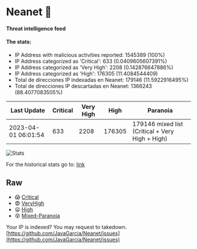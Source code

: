 # Neanet :hocho:
#### Threat intelligence feed
#### The stats:

- IP Address with malicious activities reported: 1545389 (100%)
- IP Address categorized as 'Critical':  633 (0.0409605607391%)
- IP Address categorized as 'Very High':  2208 (0.142876647886%)
- IP Address categorized as 'High':  176305 (11.4084544409)
- Total de direcciones IP indexadas en Neanet:  179146 (11.5922916495%)
- Total de direcciones IP descartadas en Neanet:  1366243 (88.4077083505%)

| Last Update | Critical | Very High | High | Paranoia |
| --- | --- | --- | --- | --- |
| 2023-04-01 06:01:54 | 633 | 2208 | 176305 | 179146 mixed list (Critical + Very High + High)|

![Stats](https://docs.google.com/spreadsheets/d/e/2PACX-1vSnaNMIXVabIpDJjufMlzH7poXnshF3mgd8Is1g9ytUEzVsP5my4Trn8f-xkoLLQ38xpL3HtmUexLo6/pubchart?oid=501124687&format=image)

For the historical stats go to: [link](/stats.csv)
## Raw
- :scream: [Critical](https://raw.githubusercontent.com/JavaGarcia/Neanet/master/blacklists/neanet_critical.txt)
- :fearful: [VeryHigh](https://raw.githubusercontent.com/JavaGarcia/Neanet/master/blacklists/neanet_veryHigh.txtt)
- :frowning: [High](https://raw.githubusercontent.com/JavaGarcia/Neanet/master/blacklists/neanet_high.txt)
- :dizzy_face: [Mixed-Paranoia](https://raw.githubusercontent.com/JavaGarcia/Neanet/master/blacklists/neanet_all.txt)


Your IP is indexed? You may request to takedown. [https://github.com/JavaGarcia/Neanet/issues](https://github.com/JavaGarcia/Neanet/issues)

































































































































































































































































































































































































































































































































































































































































































































































































































































































































































































































































































































































































































































































































































































































































































































































































































































































































































































































































































































































































































































































































































































































































































































































































































































































































































































































































































































































































































































































































































































































































































































































































































































































































































































































































































































































































































































































































































































































































































































































































































































































































































































































































































































































































































































































































































































































































































































































































































































































































































































































































































































































































































































































































































































































































































































































































































































































































































































































































































































































































































































































































































































































































































































































































































































































































































































































































































































































































































































































































































































































































































































































































































































































































































































































































































































































































































































































































































































































































































































































































































































































































































































































































































































































































































































































































































































































































































































































































































































































































































































































































































































































































































































































































































































































































































































































































































































































































































































































































































































































































































































































































































































































































































































































































































































































